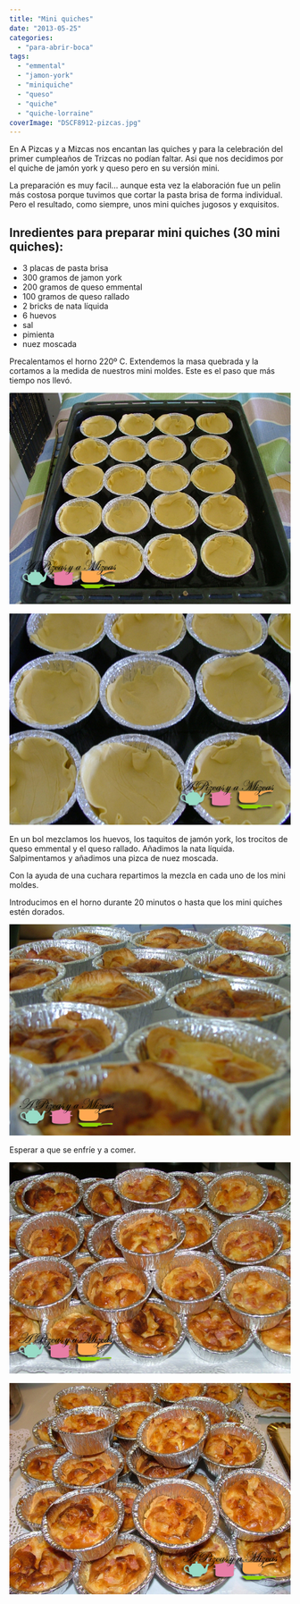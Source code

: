 ```yaml
---
title: "Mini quiches"
date: "2013-05-25"
categories:
  - "para-abrir-boca"
tags:
  - "emmental"
  - "jamon-york"
  - "miniquiche"
  - "queso"
  - "quiche"
  - "quiche-lorraine"
coverImage: "DSCF8912-pizcas.jpg"
---
```


En A Pizcas y a Mizcas nos encantan las quiches y para la celebración del primer cumpleaños de Trizcas no podían faltar. Asi que nos decidimos por el quiche de jamón york y queso pero en su versión mini.

La preparación es muy facil... aunque esta vez la elaboración fue un pelin más costosa porque tuvimos que cortar la pasta brisa de forma individual. Pero el resultado, como siempre, unos mini quiches jugosos y exquisitos.

## Inredientes para preparar mini quiches (30 mini quiches):

- 3 placas de pasta brisa
- 300 gramos de jamon york
- 200 gramos de queso emmental
- 100 gramos de queso rallado
- 2 bricks de nata líquida
- 6 huevos
- sal
- pimienta
- nuez moscada

Precalentamos el horno 220º C. Extendemos la masa quebrada y la cortamos a la medida de nuestros mini moldes. Este es el paso que más tiempo nos llevó.

![mini quiches](images/DSCF8859-pizcas.jpg "mini quiches (pizcas)")

![mini quiches](images/DSCF8864-pizcas.jpg "mini quiches (pizcas)")

En un bol mezclamos los huevos, los taquitos de jamón york, los trocitos de queso emmental y el queso rallado. Añadimos la nata líquida. Salpimentamos y añadimos una pizca de nuez moscada.

Con la ayuda de una cuchara repartimos la mezcla en cada uno de los mini moldes.

Introducimos en el horno durante 20 minutos o hasta que los mini quiches estén dorados.

![mini quiches](images/DSCF8872-pizcas.jpg "mini quiches(pizcas)")

Esperar a que se enfríe y a comer.

![mini quiches](images/DSCF8873-pizcas.jpg "mini quiches(pizcas)")

![mini quiches](images/DSCF8912-pizcas.jpg "mini quiches (pizcas)")

